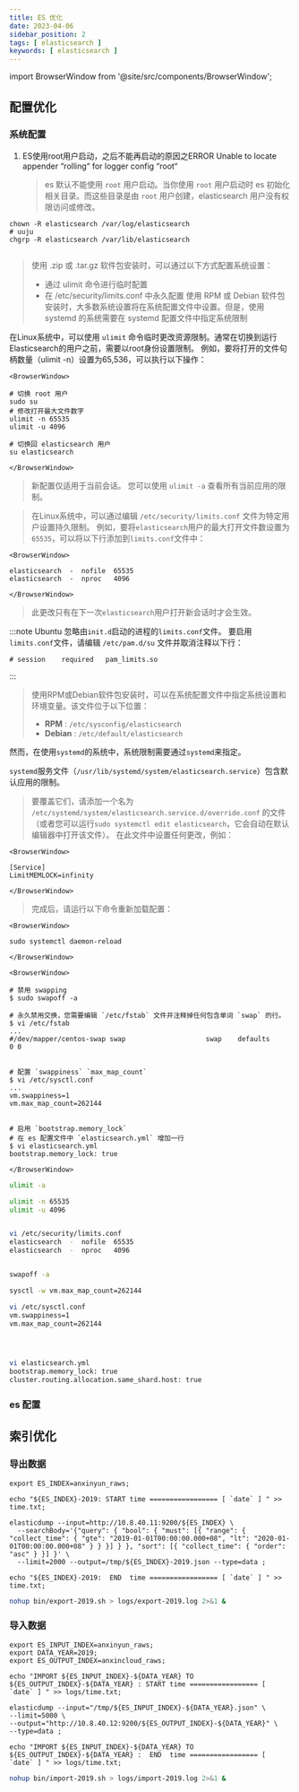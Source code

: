```yaml
---
title: ES 优化
date: 2023-04-06
sidebar_position: 2
tags: [ elasticsearch ]
keywords: [ elasticsearch ]
---
```


import BrowserWindow from '@site/src/components/BrowserWindow';

## 配置优化

### 系统配置

1. ES使用root用户启动，之后不能再启动的原因之ERROR Unable to locate appender “rolling“ for logger config “root“
    > es 默认不能使用 `root` 用户启动。当你使用 `root` 用户启动时 es 初始化相关目录。而这些目录是由 `root` 用户创建，elasticsearch 用户没有权限访问或修改。

```shell
chown -R elasticsearch /var/log/elasticsearch
# uuju 
chgrp -R elasticsearch /var/lib/elasticsearch
  
```


> 使用 .zip 或 .tar.gz 软件包安装时，可以通过以下方式配置系统设置：  
> - 通过 ulimit 命令进行临时配置
> - 在 /etc/security/limits.conf 中永久配置
> 使用 RPM 或 Debian 软件包安装时，大多数系统设置将在系统配置文件中设置。但是，使用 systemd 的系统需要在 systemd 配置文件中指定系统限制

在Linux系统中，可以使用 `ulimit` 命令临时更改资源限制。通常在切换到运行Elasticsearch的用户之前，需要以root身份设置限制。
例如，要将打开的文件句柄数量（ulimit -n）设置为65,536，可以执行以下操作：

```mdx-code-block
<BrowserWindow>
```
```shell
# 切换 root 用户
sudo su
# 修改打开最大文件数字
ulimit -n 65535
ulimit -u 4096

# 切换回 elasticsearch 用户
su elasticsearch
```
```mdx-code-block
</BrowserWindow>
```

> 新配置仅适用于当前会话。 
> 您可以使用 `ulimit -a` 查看所有当前应用的限制。 

> 在Linux系统中，可以通过编辑 `/etc/security/limits.conf` 文件为特定用户设置持久限制。
> 例如，要将`elasticsearch`用户的最大打开文件数设置为 `65535`，可以将以下行添加到`limits.conf`文件中：

```mdx-code-block
<BrowserWindow>
```
```shell
elasticsearch  -  nofile  65535
elasticsearch  -  nproc   4096 
```
```mdx-code-block
</BrowserWindow>
```

> 此更改只有在下一次`elasticsearch`用户打开新会话时才会生效。

:::note
Ubuntu 忽略由`init.d`启动的进程的`limits.conf`文件。
要启用`limits.conf`文件，请编辑 `/etc/pam.d/su` 文件并取消注释以下行：
```shell
# session    required   pam_limits.so
```
:::

> 使用RPM或Debian软件包安装时，可以在系统配置文件中指定系统设置和环境变量。该文件位于以下位置：
> - **RPM** :  `/etc/sysconfig/elasticsearch`
> - **Debian** :  `/etc/default/elasticsearch`

然而，在使用`systemd`的系统中，系统限制需要通过`systemd`来指定。

`systemd`服务文件（`/usr/lib/systemd/system/elasticsearch.service`）包含默认应用的限制。

> 要覆盖它们，请添加一个名为 `/etc/systemd/system/elasticsearch.service.d/override.conf` 的文件（或者您可以运行`sudo systemctl edit elasticsearch`，它会自动在默认编辑器中打开该文件）。
> 在此文件中设置任何更改，例如：

```mdx-code-block
<BrowserWindow>
```
```shell
[Service]
LimitMEMLOCK=infinity
```
```mdx-code-block
</BrowserWindow>
```

> 完成后，请运行以下命令重新加载配置：

```mdx-code-block
<BrowserWindow>
```
```shell
sudo systemctl daemon-reload
```
```mdx-code-block
</BrowserWindow>
```

```mdx-code-block
<BrowserWindow>
```
```shell
# 禁用 swapping
$ sudo swapoff -a

# 永久禁用交换，您需要编辑 `/etc/fstab` 文件并注释掉任何包含单词 `swap` 的行。
$ vi /etc/fstab 
...
#/dev/mapper/centos-swap swap                    swap    defaults        0 0


# 配置 `swappiness` `max_map_count`
$ vi /etc/sysctl.conf
...
vm.swappiness=1
vm.max_map_count=262144


# 启用 `bootstrap.memory_lock`
# 在 es 配置文件中 `elasticsearch.yml` 增加一行
$ vi elasticsearch.yml
bootstrap.memory_lock: true

```
```mdx-code-block
</BrowserWindow>
```




```bash
ulimit -a

ulimit -n 65535
ulimit -u 4096


vi /etc/security/limits.conf
elasticsearch  -  nofile  65535
elasticsearch  -  nproc   4096 


swapoff -a

sysctl -w vm.max_map_count=262144

vi /etc/sysctl.conf
vm.swappiness=1
vm.max_map_count=262144




vi elasticsearch.yml
bootstrap.memory_lock: true
cluster.routing.allocation.same_shard.host: true
```



### es 配置


## 索引优化

### 导出数据

```shell
export ES_INDEX=anxinyun_raws; 

echo "${ES_INDEX}-2019: START time ================= [ `date` ] " >> time.txt; 

elasticdump --input=http://10.8.40.11:9200/${ES_INDEX} \
  --searchBody='{"query": { "bool": { "must": [{ "range": { "collect_time": { "gte": "2019-01-01T00:00:00.000+08", "lt": "2020-01-01T00:00:00.000+08" } } }] } }, "sort": [{ "collect_time": { "order": "asc" } }] }' \
  --limit=2000 --output=/tmp/${ES_INDEX}-2019.json --type=data ; 

echo "${ES_INDEX}-2019:  END  time ================= [ `date` ] " >> time.txt; 
```

```bash
nohup bin/export-2019.sh > logs/export-2019.log 2>&1 &
```

### 导入数据

```shell
export ES_INPUT_INDEX=anxinyun_raws;
export DATA_YEAR=2019;
export ES_OUTPUT_INDEX=anxincloud_raws;

echo "IMPORT ${ES_INPUT_INDEX}-${DATA_YEAR} TO ${ES_OUTPUT_INDEX}-${DATA_YEAR} : START time ================= [ `date` ] " >> logs/time.txt;

elasticdump --input="/tmp/${ES_INPUT_INDEX}-${DATA_YEAR}.json" \
--limit=5000 \
--output="http://10.8.40.12:9200/${ES_OUTPUT_INDEX}-${DATA_YEAR}" \
--type=data ;

echo "IMPORT ${ES_INPUT_INDEX}-${DATA_YEAR} TO ${ES_OUTPUT_INDEX}-${DATA_YEAR} :  END  time ================= [ `date` ] " >> logs/time.txt;
```

```bash
nohup bin/import-2019.sh > logs/import-2019.log 2>&1 &
```